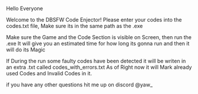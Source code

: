 Hello Everyone

Welcome to the DBSFW Code Enjector!
Please enter your codes into the codes.txt file, Make sure its in the same path as the .exe

Make sure the Game and the Code Section is visible on Screen, then run the .exe
It will give you an estimated time for how long its gonna run and then it will do its Magic

If During the run some faulty codes have been detected it will be writen in an extra .txt called codes_with_errors.txt
As of Right now it will Mark already used Codes and Invalid Codes in it.

if you have any other questions hit me up on discord @yaw_
